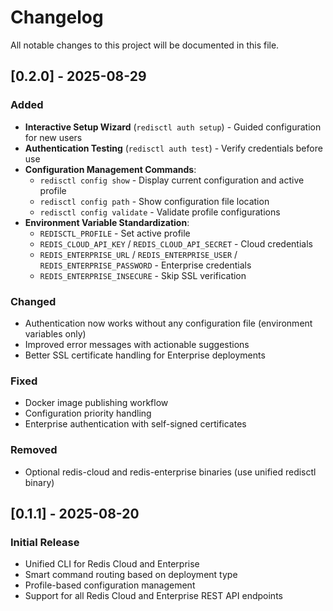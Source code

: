 # Changelog

All notable changes to this project will be documented in this file.

## [0.2.0] - 2025-08-29

### Added
- **Interactive Setup Wizard** (`redisctl auth setup`) - Guided configuration for new users
- **Authentication Testing** (`redisctl auth test`) - Verify credentials before use
- **Configuration Management Commands**:
  - `redisctl config show` - Display current configuration and active profile
  - `redisctl config path` - Show configuration file location
  - `redisctl config validate` - Validate profile configurations
- **Environment Variable Standardization**:
  - `REDISCTL_PROFILE` - Set active profile
  - `REDIS_CLOUD_API_KEY` / `REDIS_CLOUD_API_SECRET` - Cloud credentials
  - `REDIS_ENTERPRISE_URL` / `REDIS_ENTERPRISE_USER` / `REDIS_ENTERPRISE_PASSWORD` - Enterprise credentials
  - `REDIS_ENTERPRISE_INSECURE` - Skip SSL verification

### Changed
- Authentication now works without any configuration file (environment variables only)
- Improved error messages with actionable suggestions
- Better SSL certificate handling for Enterprise deployments

### Fixed
- Docker image publishing workflow
- Configuration priority handling
- Enterprise authentication with self-signed certificates

### Removed
- Optional redis-cloud and redis-enterprise binaries (use unified redisctl binary)

## [0.1.1] - 2025-08-20

### Initial Release
- Unified CLI for Redis Cloud and Enterprise
- Smart command routing based on deployment type
- Profile-based configuration management
- Support for all Redis Cloud and Enterprise REST API endpoints